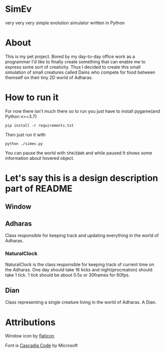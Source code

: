 # SimEv
very very very simple evolution simulator written in Python

# About
This is my pet project. Bored by my day-to-day office work as a programmer I'd like to finally create something that can enable me to express some sort of creativity. Thus I decided to create this small simulation of small creatures called Dains who compete for food between themself on their tiny 2D world of Adharas.

# How to run it
For now there isn't much there so to run you just have to install pygame(and Python v>=3.7)
```
pip install -r requirements.txt
```

Then just run it with
```
python ./simev.py
```

You can pause the world with ```SPACEBAR``` and while paused It shows some information about hovered object.

# Let's say this is a design description part of README
## Window
## Adharas
Class responsible for keeping track and updating everything in the world of Adharas.
### NaturalClock
NaturalClock is the class responsible for keeping track of current time on the Adharas. One day should take 16 ticks and night(procreation) should take 1 tick. 1 tick should be about 0.5s or 30frames for 60fps.
## Dian
Class representing a single creature living in the world of Adharas. A Dian.

# Attributions
Window icon by [flaticon](https://www.flaticon.com)

Font is [Cascadia Code](https://github.com/microsoft/cascadia-code) by Microsoft